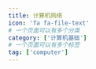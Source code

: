 ```yaml
---
title: 计算机网络
icon: 'fa fa-file-text'
# 一个页面可以有多个分类
category: ['计算机基础']
# 一个页面可以有多个标签
tag: ['computer']
---
```

